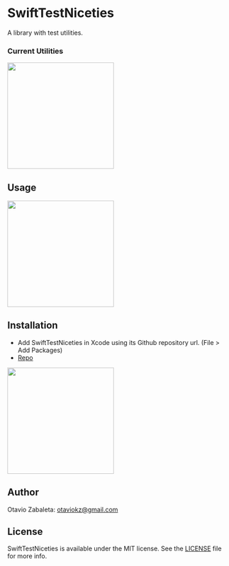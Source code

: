 # SwiftTestNiceties

A library with test utilities.

### Current Utilities

<img src="https://user-images.githubusercontent.com/1006720/221080829-e1272c9b-edf5-404a-8b57-4d92c92791cb.png" height="240"/>

## Usage

<img src="https://user-images.githubusercontent.com/1006720/221080870-92f9c791-2eaf-476e-93c1-b6194fd18135.png" height="240"/>

## Installation
- Add SwiftTestNiceties in Xcode using its Github repository url. (File > Add Packages)
- [Repo](https://github.com/otaviokz/SwiftTestNiceties)

<img src="https://user-images.githubusercontent.com/1006720/192133273-caf9a179-633e-41e2-9ab6-7d00c59407ce.png" height="240"/>

## Author
Otavio Zabaleta: otaviokz@gmail.com

## License
SwiftTestNiceties is available under the MIT license. See the [LICENSE](LICENSE) file for more info.


